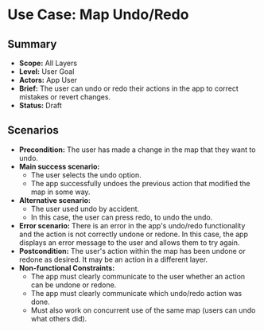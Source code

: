 # Use Case: Map Undo/Redo

## Summary

- **Scope:** All Layers
- **Level:** User Goal
- **Actors:** App User
- **Brief:** The user can undo or redo their actions in the app to correct mistakes or revert changes.
- **Status:** Draft

## Scenarios

- **Precondition:**
  The user has made a change in the map that they want to undo.
- **Main success scenario:**
  - The user selects the undo option.
  - The app successfully undoes the previous action that modified the map in some way.
- **Alternative scenario:**
  - The user used undo by accident.
  - In this case, the user can press redo, to undo the undo.
- **Error scenario:**
  There is an error in the app's undo/redo functionality and the action is not correctly undone or redone.
  In this case, the app displays an error message to the user and allows them to try again.
- **Postcondition:**
  The user's action within the map has been undone or redone as desired.
  It may be an action in a different layer.
- **Non-functional Constraints:**
  - The app must clearly communicate to the user whether an action can be undone or redone.
  - The app must clearly communicate which undo/redo action was done.
  - Must also work on concurrent use of the same map (users can undo what others did).
